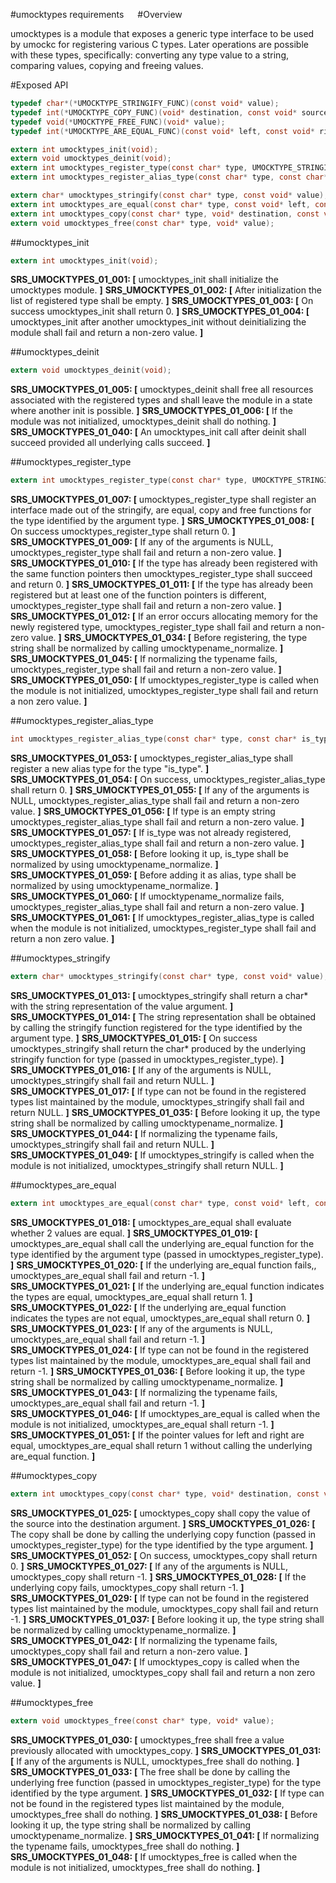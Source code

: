 #umocktypes requirements
 
#Overview

umocktypes is a module that exposes a generic type interface to be used by umockc for registering various C types. Later operations are possible with these types, specifically: converting any type value to a string, comparing values, copying and freeing values.

#Exposed API

```c
typedef char*(*UMOCKTYPE_STRINGIFY_FUNC)(const void* value);
typedef int(*UMOCKTYPE_COPY_FUNC)(void* destination, const void* source);
typedef void(*UMOCKTYPE_FREE_FUNC)(void* value);
typedef int(*UMOCKTYPE_ARE_EQUAL_FUNC)(const void* left, const void* right);

extern int umocktypes_init(void);
extern void umocktypes_deinit(void);
extern int umocktypes_register_type(const char* type, UMOCKTYPE_STRINGIFY_FUNC stringify_func, UMOCKTYPE_ARE_EQUAL_FUNC are_equal_func, UMOCKTYPE_COPY_FUNC copy_func, UMOCKTYPE_FREE_FUNC free_func);
extern int umocktypes_register_alias_type(const char* type, const char* is_type);

extern char* umocktypes_stringify(const char* type, const void* value);
extern int umocktypes_are_equal(const char* type, const void* left, const void* right);
extern int umocktypes_copy(const char* type, void* destination, const void* source);
extern void umocktypes_free(const char* type, void* value);
```

##umocktypes_init

```c
extern int umocktypes_init(void);
```

**SRS_UMOCKTYPES_01_001: [** umocktypes_init shall initialize the umocktypes module. **]**
**SRS_UMOCKTYPES_01_002: [** After initialization the list of registered type shall be empty. **]**
**SRS_UMOCKTYPES_01_003: [** On success umocktypes_init shall return 0. **]**
**SRS_UMOCKTYPES_01_004: [** umocktypes_init after another umocktypes_init without deinitializing the module shall fail and return a non-zero value. **]**

##umocktypes_deinit

```c
extern void umocktypes_deinit(void);
```

**SRS_UMOCKTYPES_01_005: [** umocktypes_deinit shall free all resources associated with the registered types and shall leave the module in a state where another init is possible. **]**
**SRS_UMOCKTYPES_01_006: [** If the module was not initialized, umocktypes_deinit shall do nothing. **]**
**SRS_UMOCKTYPES_01_040: [** An umocktypes_init call after deinit shall succeed provided all underlying calls succeed. **]**

##umocktypes_register_type

```c
extern int umocktypes_register_type(const char* type, UMOCKTYPE_STRINGIFY_FUNC stringify_func, UMOCKTYPE_ARE_EQUAL_FUNC are_equal_func, UMOCKTYPE_COPY_FUNC copy_func, UMOCKTYPE_FREE_FUNC free_func);
```

**SRS_UMOCKTYPES_01_007: [** umocktypes_register_type shall register an interface made out of the stringify, are equal, copy and free functions for the type identified by the argument type. **]**
**SRS_UMOCKTYPES_01_008: [** On success umocktypes_register_type shall return 0. **]**
**SRS_UMOCKTYPES_01_009: [** If any of the arguments is NULL, umocktypes_register_type shall fail and return a non-zero value. **]**
**SRS_UMOCKTYPES_01_010: [** If the type has already been registered with the same function pointers then umocktypes_register_type shall succeed and return 0. **]**
**SRS_UMOCKTYPES_01_011: [** If the type has already been registered but at least one of the function pointers is different, umocktypes_register_type shall fail and return a non-zero value. **]**
**SRS_UMOCKTYPES_01_012: [** If an error occurs allocating memory for the newly registered type, umocktypes_register_type shall fail and return a non-zero value. **]**
**SRS_UMOCKTYPES_01_034: [** Before registering, the type string shall be normalized by calling umocktypename_normalize. **]**
**SRS_UMOCKTYPES_01_045: [** If normalizing the typename fails, umocktypes_register_type shall fail and return a non-zero value. **]**
**SRS_UMOCKTYPES_01_050: [** If umocktypes_register_type is called when the module is not initialized, umocktypes_register_type shall fail and return a non zero value. **]**

##umocktypes_register_alias_type

```c
int umocktypes_register_alias_type(const char* type, const char* is_type)
```

**SRS_UMOCKTYPES_01_053: [** umocktypes_register_alias_type shall register a new alias type for the type "is_type". **]**
**SRS_UMOCKTYPES_01_054: [** On success, umocktypes_register_alias_type shall return 0. **]**
**SRS_UMOCKTYPES_01_055: [** If any of the arguments is NULL, umocktypes_register_alias_type shall fail and return a non-zero value. **]**
**SRS_UMOCKTYPES_01_056: [** If type is an empty string umocktypes_register_alias_type shall fail and return a non-zero value. **]**
**SRS_UMOCKTYPES_01_057: [** If is_type was not already registered, umocktypes_register_alias_type shall fail and return a non-zero value. **]**
**SRS_UMOCKTYPES_01_058: [** Before looking it up, is_type shall be normalized by using umocktypename_normalize. **]**
**SRS_UMOCKTYPES_01_059: [** Before adding it as alias, type shall be normalized by using umocktypename_normalize. **]**
**SRS_UMOCKTYPES_01_060: [** If umocktypename_normalize fails, umocktypes_register_alias_type shall fail and return a non-zero value. **]**
**SRS_UMOCKTYPES_01_061: [** If umocktypes_register_alias_type is called when the module is not initialized, umocktypes_register_type shall fail and return a non zero value. **]**

##umocktypes_stringify
 
```c
extern char* umocktypes_stringify(const char* type, const void* value);
```

**SRS_UMOCKTYPES_01_013: [** umocktypes_stringify shall return a char\* with the string representation of the value argument. **]**
**SRS_UMOCKTYPES_01_014: [** The string representation shall be obtained by calling the stringify function registered for the type identified by the argument type. **]**
**SRS_UMOCKTYPES_01_015: [** On success umocktypes_stringify shall return the char\* produced by the underlying stringify function for type (passed in umocktypes_register_type). **]**
**SRS_UMOCKTYPES_01_016: [** If any of the arguments is NULL, umocktypes_stringify shall fail and return NULL. **]**
**SRS_UMOCKTYPES_01_017: [** If type can not be found in the registered types list maintained by the module, umocktypes_stringify shall fail and return NULL. **]**
**SRS_UMOCKTYPES_01_035: [** Before looking it up, the type string shall be normalized by calling umocktypename_normalize. **]**
**SRS_UMOCKTYPES_01_044: [** If normalizing the typename fails, umocktypes_stringify shall fail and return NULL. **]**
**SRS_UMOCKTYPES_01_049: [** If umocktypes_stringify is called when the module is not initialized, umocktypes_stringify shall return NULL. **]**

##umocktypes_are_equal

```c
extern int umocktypes_are_equal(const char* type, const void* left, const void* right);
```

**SRS_UMOCKTYPES_01_018: [** umocktypes_are_equal shall evaluate whether 2 values are equal. **]**
**SRS_UMOCKTYPES_01_019: [** umocktypes_are_equal shall call the underlying are_equal function for the type identified by the argument type (passed in umocktypes_register_type). **]**
**SRS_UMOCKTYPES_01_020: [** If the underlying are_equal function fails,, umocktypes_are_equal shall fail and return -1. **]** 
**SRS_UMOCKTYPES_01_021: [** If the underlying are_equal function indicates the types are equal, umocktypes_are_equal shall return 1. **]**
**SRS_UMOCKTYPES_01_022: [** If the underlying are_equal function indicates the types are not equal, umocktypes_are_equal shall return 0. **]** 
**SRS_UMOCKTYPES_01_023: [** If any of the arguments is NULL, umocktypes_are_equal shall fail and return -1. **]**
**SRS_UMOCKTYPES_01_024: [** If type can not be found in the registered types list maintained by the module, umocktypes_are_equal shall fail and return -1. **]**
**SRS_UMOCKTYPES_01_036: [** Before looking it up, the type string shall be normalized by calling umocktypename_normalize. **]**
**SRS_UMOCKTYPES_01_043: [** If normalizing the typename fails, umocktypes_are_equal shall fail and return -1. **]**
**SRS_UMOCKTYPES_01_046: [** If umocktypes_are_equal is called when the module is not initialized, umocktypes_are_equal shall return -1. **]**
**SRS_UMOCKTYPES_01_051: [** If the pointer values for left and right are equal, umocktypes_are_equal shall return 1 without calling the underlying are_equal function. **]** 

##umocktypes_copy

```c
extern int umocktypes_copy(const char* type, void* destination, const void* source);
```

**SRS_UMOCKTYPES_01_025: [** umocktypes_copy shall copy the value of the source into the destination argument. **]**
**SRS_UMOCKTYPES_01_026: [** The copy shall be done by calling the underlying copy function (passed in umocktypes_register_type) for the type identified by the type argument. **]**
**SRS_UMOCKTYPES_01_052: [** On success, umocktypes_copy shall return 0. **]**
**SRS_UMOCKTYPES_01_027: [** If any of the arguments is NULL, umocktypes_copy shall return -1. **]**
**SRS_UMOCKTYPES_01_028: [** If the underlying copy fails, umocktypes_copy shall return -1. **]**
**SRS_UMOCKTYPES_01_029: [** If type can not be found in the registered types list maintained by the module, umocktypes_copy shall fail and return -1. **]**
**SRS_UMOCKTYPES_01_037: [** Before looking it up, the type string shall be normalized by calling umocktypename_normalize. **]**
**SRS_UMOCKTYPES_01_042: [** If normalizing the typename fails, umocktypes_copy shall fail and return a non-zero value. **]**
**SRS_UMOCKTYPES_01_047: [** If umocktypes_copy is called when the module is not initialized, umocktypes_copy shall fail and return a non zero value. **]**

##umocktypes_free

```c
extern void umocktypes_free(const char* type, void* value);
```

**SRS_UMOCKTYPES_01_030: [** umocktypes_free shall free a value previously allocated with umocktypes_copy. **]**
**SRS_UMOCKTYPES_01_031: [** If any of the arguments is NULL, umocktypes_free shall do nothing. **]**
**SRS_UMOCKTYPES_01_033: [** The free shall be done by calling the underlying free function (passed in umocktypes_register_type) for the type identified by the type argument. **]** 
**SRS_UMOCKTYPES_01_032: [** If type can not be found in the registered types list maintained by the module, umocktypes_free shall do nothing. **]**
**SRS_UMOCKTYPES_01_038: [** Before looking it up, the type string shall be normalized by calling umocktypename_normalize. **]**
**SRS_UMOCKTYPES_01_041: [** If normalizing the typename fails, umocktypes_free shall do nothing. **]**
**SRS_UMOCKTYPES_01_048: [** If umocktypes_free is called when the module is not initialized, umocktypes_free shall do nothing. **]**
